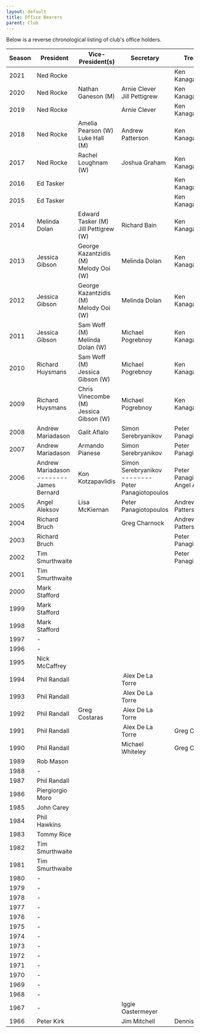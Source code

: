 ```yaml
---
layout: default
title: Office Bearers
parent: Club
---
```


Below is a reverse chronological listing of club's office holders.

| Season | President                                        | Vice-President(s)                         | Secretary                                                  | Treasurer                                |
|--------|--------------------------------------------------|-------------------------------------------|------------------------------------------------------------|------------------------------------------|
| 2021   | Ned Rocke                                        |                                           |                                                            | Ken Kanagalinggam                        |
| 2020   | Ned Rocke                                        | Nathan Ganeson (M)                        | Arnie Clever<br> Jill Pettigrew                            | Ken Kanagalinggam                        |
| 2019   | Ned Rocke                                        |                                           | Arnie Clever                                               | Ken Kanagalinggam                        |
| 2018   | Ned Rocke                                        | Amelia Pearson (W)<br> Luke Hall (M)      | Andrew Patterson                                           | Ken Kanagalinggam                        |
| 2017   | Ned Rocke                                        | Rachel Loughnam (W)                       | Joshua Graham                                              | Ken Kanagalinggam                        |
| 2016   | Ed Tasker                                        |                                           |                                                            | Ken Kanagalinggam                        |
| 2015   | Ed Tasker                                        |                                           |                                                            | Ken Kanagalinggam                        |
| 2014   | Melinda Dolan                                    | Edward Tasker (M)<br> Jill Pettigrew (W)  | Richard Bain                                               | Ken Kanagalinggam                        |
| 2013   | Jessica Gibson                                   | George Kazantzidis (M)<br> Melody Ooi (W) | Melinda Dolan                                              | Ken Kanagalinggam                        |
| 2012   | Jessica Gibson                                   | George Kazantzidis (M)<br> Melody Ooi (W) | Melinda Dolan                                              | Ken Kanagalinggam                        |
| 2011   | Jessica Gibson                                   | Sam Woff (M)<br>Melinda Dolan (W)         | Michael Pogrebnoy                                          | Ken Kanagalinggam                        |
| 2010   | Richard Huysmans                                 | Sam Woff (M)<br> Jessica Gibson (W)       | Michael Pogrebnoy                                          | Ken Kanagalinggam                        |
| 2009   | Richard Huysmans                                 | Chris Vinecombe (M)<br>Jessica Gibson (W) | Michael Pogrebnoy                                          | Ken Kanagalinggam                        |
| 2008   | Andrew Mariadason                                | Galit Aflalo                              | Simon Serebryanikov                                        | Peter Panagiotopoulos                    |
| 2007   | Andrew Mariadason                                | Armando Pianese                           | Simon Serebryanikov                                        | Peter Panagiotopoulos                    |
| 2006   | Andrew Mariadason <br>--------<br> James Bernard | Kon Kotzapavlidis                         | Simon Serebryanikov <br>--------<br> Peter Panagiotopoulos | Peter Panagiotopoulos <br> Angel Aleksov |
| 2005   | Angel Aleksov                                    | Lisa McKiernan                            | Peter Panagiotopoulos                                      | Andrew Patterson                         |
| 2004   | Richard Bruch                                    |                                           | Greg Charnock                                              | Andrew Patterson                         |
| 2003   | Richard Bruch                                    |                                           |                                                            | Peter Panagiotopoulos                    |
| 2002   | Tim Smurthwaite                                  |                                           |                                                            | Peter Panagiotopoulos                    |
| 2001   | Tim Smurthwaite                                  |                                           |                                                            |                                          |
| 2000   | Mark Stafford                                    |                                           |                                                            |                                          |
| 1999   | Mark Stafford                                    |                                           |                                                            |                                          |
| 1998   | Mark Stafford                                    |                                           |                                                            |                                          |
| 1997   | \-                                               |                                           |                                                            |                                          |
| 1996   | \-                                               |                                           |                                                            |                                          |
| 1995   | Nick McCaffrey                                   |                                           |                                                            |                                          |
| 1994   | Phil Randall                                     |                                           |  Alex De La Torre                                          |                                          |
| 1993   | Phil Randall                                     |                                           |  Alex De La Torre                                          |                                          |
| 1992   | Phil Randall                                     | Greg Costaras                             |  Alex De La Torre                                          |                                          |
| 1991   | Phil Randall                                     |                                           |  Alex De La Torre                                          | Greg Costaras                            |
| 1990   | Phil Randall                                     |                                           | Michael Whiteley                                           | Greg Costaras                            |
| 1989   | Rob Mason                                        |                                           |                                                            |                                          |
| 1988   | \-                                               |                                           |                                                            |                                          |
| 1987   | Phil Randall                                     |                                           |                                                            |                                          |
| 1986   | Piergiorgio Moro                                 |                                           |                                                            |                                          |
| 1985   | John Carey                                       |                                           |                                                            |                                          |
| 1984   | Phil Hawkins                                     |                                           |                                                            |                                          |
| 1983   | Tommy Rice                                       |                                           |                                                            |                                          |
| 1982   | Tim Smurthwaite                                  |                                           |                                                            |                                          |
| 1981   | Tim Smurthwaite                                  |                                           |                                                            |                                          |
| 1980   | \-                                               |                                           |                                                            |                                          |
| 1979   | \-                                               |                                           |                                                            |                                          |
| 1978   | \-                                               |                                           |                                                            |                                          |
| 1977   | \-                                               |                                           |                                                            |                                          |
| 1976   | \-                                               |                                           |                                                            |                                          |
| 1975   | \-                                               |                                           |                                                            |                                          |
| 1974   | \-                                               |                                           |                                                            |                                          |
| 1973   | \-                                               |                                           |                                                            |                                          |
| 1972   | \-                                               |                                           |                                                            |                                          |
| 1971   | \-                                               |                                           |                                                            |                                          |
| 1970   | \-                                               |                                           |                                                            |                                          |
| 1969   | \-                                               |                                           |                                                            |                                          |
| 1968   | \-                                               |                                           |                                                            |                                          |
| 1967   | \-                                               |                                           | Iggie Oastermeyer                                          |                                          |
| 1966   | Peter Kirk                                       |                                           | Jim Mitchell                                               | Dennis Atkin                             |

